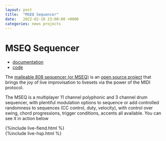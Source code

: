 ```yaml
---
layout: post
title:  "MSEQ Sequencer"
date:   2022-02-10 23:00:00 +0000
categories: news projects
---
```


# MSEQ Sequencer
- [documentation][malleable-808-sequencer]
- [code][mseq-gitlab]

The [malleable 808 sequencer (or MSEQ)][malleable-808-sequencer] is an [open source project][mseq-gitlab] that brings the joy of live improvisation to livesets via the power of the MIDI protocol. 

The MSEQ is a multiplayer 11 channel polyphonic and 3 channel drum sequencer, with plentiful modulation options to sequence or add controlled randomness to sequences (CC control, duty, velocity), with control over swing, chord progressions, trigger conditions, accents all available. You can see it in action below

{%include live-fiend.html %}
<br>
{%include live-hsp.html %}

[malleable-808-sequencer]: https://malleable-808-sequencer.readthedocs.io
[mseq-gitlab]: https://gitlab.com/malleable808/sequencer
